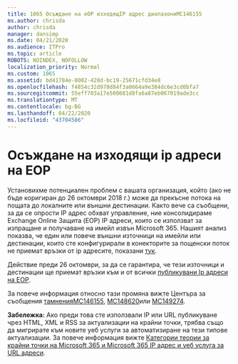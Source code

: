 ```yaml
---
title: 1065 Осъждане на eOP изходящIP адрес диапазониMC146155
ms.author: chrisda
author: chrisda
manager: dansimp
ms.date: 04/21/2020
ms.audience: ITPro
ms.topic: article
ROBOTS: NOINDEX, NOFOLLOW
localization_priority: Normal
ms.custom: 1065
ms.assetid: bd41784e-8002-428d-bc19-25671cfd34e8
ms.openlocfilehash: f4854c32d970d84f3a0664a9e384dc6e3cd0bfa7
ms.sourcegitcommit: 55eff703a17e500681d8fa6a87eb067019ade3cc
ms.translationtype: MT
ms.contentlocale: bg-BG
ms.lasthandoff: 04/22/2020
ms.locfileid: "43704586"
---
```

# <a name="deprecation-of-eop-outbound-ip-address-ranges"></a>Осъждане на изходящи ip адреси на EOP

Установихме потенциален проблем с вашата организация, който (ако не бъде коригиран до 26 октомври 2018 г.) може да прекъсне потока на пощата до локалните или външни дестинации. Както вече са съобщени, за да се опрости IP адрес обхват управление, ние консолидираме Exchange Online Защита (EOP) IP адреси, които се използват за изпращане и получаване на имейл извън Microsoft 365. Нашият анализ показва, че един или повече външни източници на имейли или дестинации, които сте конфигурирали в конекторите за пощенски поток не приемат връзки от ip адресите, показани [тук](https://docs.microsoft.com/office365/SecurityCompliance/eop/exchange-online-protection-ip-addresses).

Действие преди 26 октомври, за да се гарантира, че тези източници и дестинации ще приемат връзки към и от всички [публикувани Ip адреси на EOP](https://docs.microsoft.com/office365/SecurityCompliance/eop/exchange-online-protection-ip-addresses).

За повече информация относно тази промяна вижте Центъра за съобщения [тамненияMC146155](https://portal.office.com/AdminPortal/home?switchtomodern=true#/MessageCenter?id=MC146155), [MC148620](https://portal.office.com/AdminPortal/home?switchtomodern=true#/MessageCenter?id=MC148620)или [MC149274](https://portal.office.com/AdminPortal/home?switchtomodern=true#/MessageCenter?id=MC149274).

**Забележка:** Ако преди това сте използвали IP или URL публикуване чрез HTML, XML и RSS за актуализации на крайни точки, трябва също да мигрирате към новите уеб услуги за автоматизиране на тези типове актуализации. За повече информация вижте [Категории теории за крайни точки на Microsoft 365 и Microsoft 365 IP адрес и уеб услуга за URL адреси](https://techcommunity.microsoft.com/t5/Office-365-Blog/Announcing-Office-365-endpoint-categories-and-Office-365-IP/ba-p/177638).
